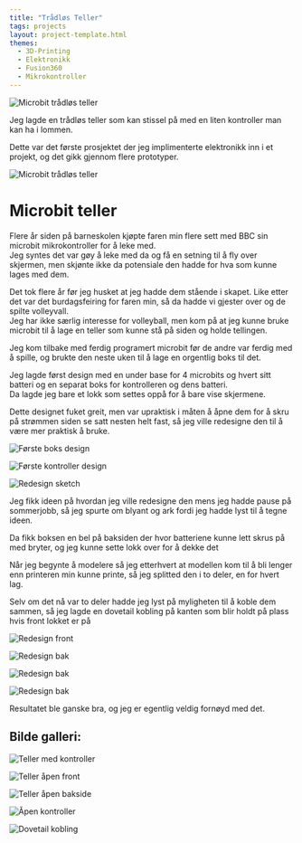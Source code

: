 ```yaml
---
title: "Trådløs Teller"
tags: projects 
layout: project-template.html
themes:
  - 3D-Printing
  - Elektronikk
  - Fusion360
  - Mikrokontroller
---
```


![Microbit trådløs teller](/assets/images/Projects/Counter/CounterDisplay.jpg)

Jeg lagde en trådløs teller som kan stissel på med en liten kontroller man kan ha i lommen.

Dette var det første prosjektet der jeg implimenterte elektronikk inn i et projekt, og det gikk gjennom flere prototyper.

<div class="split">

![Microbit trådløs teller](/assets/images/Projects/Counter/CounterDisplay.jpg)

# Microbit teller

Flere år siden på barneskolen kjøpte faren min flere sett med BBC sin microbit mikrokontroller for å leke med.  
Jeg syntes det var gøy å leke med da og få en setning til å fly over skjermen, men skjønte ikke da potensiale den hadde for hva som kunne lages med dem.

Det tok flere år før jeg husket at jeg hadde dem stående i skapet. Like etter det var det burdagsfeiring for faren min, så da hadde vi gjester over og de spilte volleyvall.  
Jeg har ikke særlig interesse for volleyball, men kom på at jeg kunne bruke microbit til å lage en teller som kunne stå på siden og holde tellingen.

Jeg kom tilbake med ferdig programert microbit før de andre var ferdig med å spille, og brukte den neste uken til å lage en orgentlig boks til det. 

<div class="bigspacer"></div>

<div class="section-box">

<div class="text-section">

Jeg lagde først design med en under base for 4 microbits og hvert sitt batteri og en separat boks for kontrolleren og dens batteri.  
Da lagde jeg bare et lokk som settes oppå for å bare vise skjermene.

Dette designet fuket greit, men var upraktisk i måten å åpne dem for å skru på strømmen siden se satt nesten helt fast, så jeg ville redesigne den til å være mer praktisk å bruke.

</div>

<div class="image-section">

![Første boks design](/assets/images/Projects/Counter/CounterBoxFirstDesign.png)

![Første kontroller design](/assets/images/Projects/Counter/CounterController.png)

</div>

</div>

<div class="section-box">

<div class="image-section">

![Redesign sketch](/assets/images/Projects/Counter/CounterDrawing.jpg)

</div>

<div class="text-section">

Jeg fikk ideen på hvordan jeg ville redesigne den mens jeg hadde pause på sommerjobb, så jeg spurte om blyant og ark fordi jeg hadde lyst til å tegne ideen.

Da fikk boksen en bel på baksiden der hvor batteriene kunne lett skrus på med bryter, og jeg kunne sette lokk over for å dekke det

</div>

</div>

<div class="section-box">

<div class="text-section">

Når jeg begynte å modelere så jeg etterhvert at modellen kom til å bli lenger enn printeren min kunne printe, så jeg splitted den i to deler, en for hvert lag.

Selv om det nå var to deler hadde jeg lyst på myligheten til å koble dem sammen, så jeg lagde en dovetail kobling på kanten som blir holdt på plass hvis front lokket er på

</div>

<div class="image-section">

![Redesign front](/assets/images/Projects/Counter/CounterRedesignFront.png)

</div>

</div>

<div class="section-box">

<div class="image-section">

![Redesign bak](/assets/images/Projects/Counter/CounterRedesignBack.png)

</div>

<div class="image-section">

![Redesign bak](/assets/images/Projects/Counter/CounterRedesignFrontOpen.png)

</div>

</div>

<div class="section-box">

<div class="image-section">

![Redesign bak](/assets/images/Projects/Counter/CounterRedesignBackOpen.png)

</div>

<div class="text-section">

Resultatet ble ganske bra, og jeg er egentlig veldig fornøyd med det.

</div>

</div>

## Bilde galleri:

<div class="section-box">

<div class="image-section">

![Teller med kontroller](/assets/images/Projects/Counter/CounterDisplayWithController.jpg)

</div>

<div class="image-section">

![Teller åpen front](/assets/images/Projects/Counter/CounterDisplayOpen.jpg)

</div>

</div>

![Teller åpen bakside](/assets/images/Projects/Counter/CounterBackOpen.jpg)

<div class="section-box">

<div class="image-section">

![Åpen kontroller](/assets/images/Projects/Counter/ControllerOpen.jpg)

</div>

<div class="image-section">

![Dovetail kobling](/assets/images/Projects/Counter/DovetailJoint.jpg)

</div>

</div>